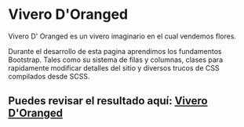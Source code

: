 # Vivero D'Oranged

Vivero D' Oranged es un vivero imaginario en el cual vendemos flores.

Durante el desarrollo de esta pagina aprendimos los fundamentos Bootstrap. Tales como su sistema de filas y columnas, clases para rapidamente modificar detalles del sitio y diversos trucos de CSS compilados desde SCSS.

## Puedes revisar el resultado aquí: [Vivero D'Oranged](https://andresbarrosodev.github.io/Vivero-DOranged-Bootstrap/)


